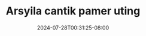 --- 
title: "Arsyila cantik pamer uting"
description: "streaming  video bokep Arsyila cantik pamer uting gratis video full new"
date: 2024-07-28T00:31:25-08:00
file_code: "s72415rj0ghr"
draft: false
cover: "4hkctw5uwabl3rum.jpg"
tags: ["Arsyila", "cantik", "pamer", "uting", "bokep-indo", "bokep-viral", "bokep-ig"]
length: 74
fld_id: "1483160"
foldername: "arsyila"
categories: ["arsyila"]
views: 0
---